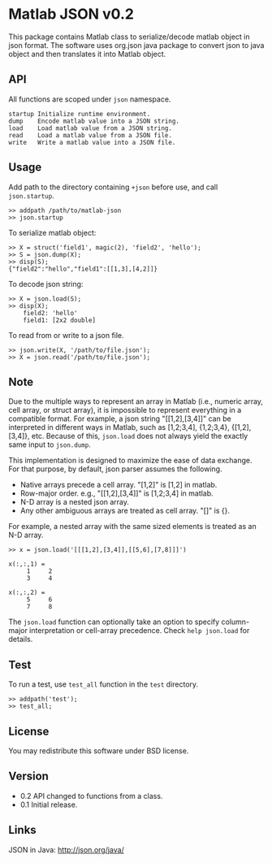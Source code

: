 Matlab JSON v0.2
================

This package contains Matlab class to serialize/decode matlab object in
json format. The software uses org.json java package to convert json to
java object and then translates it into Matlab object.

API
---

All functions are scoped under `json` namespace.

    startup Initialize runtime environment.
    dump    Encode matlab value into a JSON string.
    load    Load matlab value from a JSON string.
    read    Load a matlab value from a JSON file.
    write   Write a matlab value into a JSON file.

Usage
-----

Add path to the directory containing `+json` before use, and call
`json.startup`.

    >> addpath /path/to/matlab-json
    >> json.startup

To serialize matlab object:

    >> X = struct('field1', magic(2), 'field2', 'hello');
    >> S = json.dump(X);
    >> disp(S);
    {"field2":"hello","field1":[[1,3],[4,2]]}

To decode json string:

    >> X = json.load(S);
    >> disp(X);
        field2: 'hello'
        field1: [2x2 double]

To read from or write to a json file.

    >> json.write(X, '/path/to/file.json');
    >> X = json.read('/path/to/file.json');

Note
----

Due to the multiple ways to represent an array in Matlab (i.e., numeric
array, cell array, or struct array), it is impossible to represent
everything in a compatible format. For example, a json string "[[1,2],[3,4]]"
can be interpreted in different ways in Matlab, such as [1,2;3,4], {1,2;3,4},
{[1,2],[3,4]}, etc. Because of this, `json.load` does not always yield the
exactly same input to `json.dump`.

This implementation is designed to maximize the ease of data exchange. For
that purpose, by default, json parser assumes the following.

 * Native arrays precede a cell array. "[1,2]" is [1,2] in matlab.
 * Row-major order. e.g., "[[1,2],[3,4]]" is [1,2;3,4] in matlab.
 * N-D array is a nested json array.
 * Any other ambiguous arrays are treated as cell array. "[]" is {}.

For example, a nested array with the same sized elements is treated as an N-D
array.

    >> x = json.load('[[[1,2],[3,4]],[[5,6],[7,8]]]')

    x(:,:,1) =
         1     2
         3     4

    x(:,:,2) =
         5     6
         7     8


The `json.load` function can optionally take an option to specify column-major
interpretation or cell-array precedence. Check `help json.load` for details.

Test
----

To run a test, use `test_all` function in the `test` directory.

    >> addpath('test');
    >> test_all;

License
-------

You may redistribute this software under BSD license.


Version
-------

 * 0.2 API changed to functions from a class.
 * 0.1 Initial release.

Links
-----

JSON in Java: http://json.org/java/
